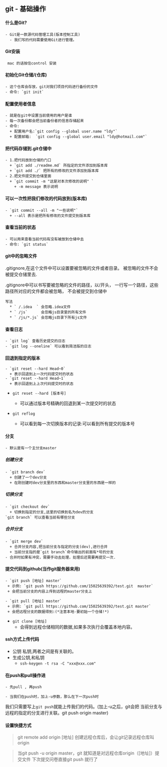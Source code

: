 ## git - 基础操作
#### 什么是Git?
    - Git是一款源代码管理工具(版本控制工具)
      - 我们写的代码需要使用Git进行管理。

#### Git安装
     mac 的话按住control 安装
#### 初始化Git仓储/(仓库)
    - 这个仓库会存放，git对我们项目代码进行备份的文件
    - 命令: `git init`


#### 配置使用者信息
    - 就是在git中设置当前使用的用户是谁
    - 每一次备份都会把当前备份者的信息存储起来
    - 命令: 
      + 配置用户名:`git config --global user.name "ldy"`
      + 配置邮箱:  `git config --global user.email "ldy@hotmail.com"`

#### 把代码存储到.git仓储中
    - 1.把代码放到仓储的门口
      + `git add ./readme.md` 所指定的文件添加到版本库
      + `git add ./` 把所有的修改的文件添加到版本库
    - 2.把文件提交到仓储里面
      + `git commit -m "这是对本次修改的说明" `
        + -m message 表示说明

#### 可以一次性把我们修改的代码放到(版本库)
    - `git commit --all -m "一些说明"`
      + --all 表示是把所有修改的文件提交到版本库

#### 查看当前的状态
    - 可以用来查看当前代码有没有被放到仓储中去
    - 命令: `git status`

#### git中的忽略文件
.gitignore,在这个文件中可以设置要被忽略的文件或者目录。
被忽略的文件不会被提交仓储里去.

.gitignore中可以书写要被忽略的文件的路径，以/开头，
    一行写一个路径，这些路径所对应的文件都会被忽略，
    不会被提交到仓储中

    写法
      * ` /.idea  ` 会忽略.idea文件
      * ` /js`      会忽略js目录里的所有文件
      * ` /js/*.js` 会忽略js目录下所有js文件

#### 查看日志
    - `git log` 查看历史提交的日志
    - `git log --oneline` 可以看到简洁版的日志

#### 回退到指定的版本
    - `git reset --hard Head~0`
      + 表示回退到上一次代码提交时的状态
    - `git reset --hard Head~1`
      + 表示回退到上上次代码提交时的状态

- `git reset --hard [版本号]`
    + 可以通过版本号精确的回退到某一次提交时的状态

- `git reflog`
  + 可以看到每一次切换版本的记录:可以看到所有提交的版本号

#### 分支
    - 默认是有一个主分支master

##### 创建分支
    - `git branch dev`
      + 创建了一个dev分支
      + 在刚创建时dev分支里的东西和master分支里的东西是一样的

##### 切换分支
    - `git checkout dev`
      + 切换到指定的分支,这里的切换到名为dev的分支
    `git branch` 可以查看当前有哪些分支


##### 合并分支
    - `git merge dev`
      + 合并分支内容,把当前分支与指定的分支(dev),进行合并
      + 当前分支指的是`git branch`命令输出的前面有*号的分支
    - 合并时如果有冲突，需要手动去处理，处理后还需要再提交一次.


#### 提交代码到github(当作git服务器来用)
    - `git push [地址] master`
     + 示例: `git push https://github.com/15025639392/test.git  master`
     + 会把当前分支的内容上传到远程的master分支上

    - `git pull [地址] master`
     + 示例: `git pull https://github.com/15025639392/test.git master`
     + 会把远程分支的数据得到:(*注意本地-要初始一个仓储!*)

- `git clone [地址]`
   + 会得到远程仓储相同的数据,如果多次执行会覆盖本地内容。

#### ssh方式上传代码
- 公钥 私钥,两者之间是有关联的。
- 生成公钥,和私钥
    + `ssh-keygen -t rsa -C "xxx@xxx.com"`

#### 在push和pull操作进
    - 先pull , 再push

    - 当我们在push时，加上-u参数，那么在下一次push时
  我们只需要写上`git push`就能上传我们的代码。(加上-u之后，git会把
  当前分支与远程的指定的分支进行关联。git push origin master)

#### 设置快捷方式
  >git remote add origin [地址] 创建远程仓库后，会让git记录远程仓库叫origin

  >当git push -u origin master，git 就知道是对远程仓库origin（[地址]）提交文件 下次提交问卷直接git push 就行了
